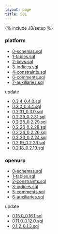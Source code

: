 ```yaml
---
layout: page
title: SQL
---
```

{% include JB/setup %}

### platform

 * [0-schemas.sql](/model/ddl/platform/0-schemas.sql) 
 * [1-tables.sql](/model/ddl/platform/1-tables.sql) 
 * [2-keys.sql](/model/ddl/platform/2-keys.sql)
 * [3-indices.sql](/model/ddl/platform/3-indices.sql)
 * [4-constraints.sql](/model/ddl/platform/4-constraints.sql)
 * [6-comments.sql](/model/ddl/platform/6-comments.sql)
 * [7-auxiliaries.sql](/model/ddl/platform/7-auxiliaries.sql)

update 
 * [0.3.4_0.4.0.sql](/model/ddl/platform/update/0.3.4_0.4.0.sql)
 * [0.3.0_0.3.4.sql](/model/ddl/platform/update/0.3.0_0.3.4.sql)
 * [0.2.31_0.3.0.sql](/model/ddl/platform/update/0.2.31_0.3.0.sql)
 * [0.2.29_0.2.31.sql](/model/ddl/platform/update/0.2.29_0.2.31.sql) 
 * [0.2.28_0.2.29.sql](/model/ddl/platform/update/0.2.28_0.2.29.sql) 
 * [0.2.26_0.2.28.sql](/model/ddl/platform/update/0.2.26_0.2.28.sql)
 * [0.2.24_0.2.26.sql](/model/ddl/platform/update/0.2.24_0.2.26.sql)
 * [0.2.23_0.2.24.sql](/model/ddl/platform/update/0.2.23_0.2.24.sql)
 * [0.2.19_0.2.23.sql](/model/ddl/platform/update/0.2.19_0.2.23.sql)
 * [0.2.18_0.2.19.sql](/model/ddl/platform/update/0.2.18_0.2.19.sql)


### openurp

 * [0-schemas.sql](/model/ddl/openurp/0-schemas.sql) 
 * [1-tables.sql](/model/ddl/openurp/1-tables.sql) 
 * [2-constraints.sql](/model/ddl/openurp/2-constraints.sql)
 * [3-indices.sql](/model/ddl/openurp/3-indices.sql)
 * [5-comments.sql](/model/ddl/openurp/5-comments.sql)
 * [6-auxiliaries.sql](/model/ddl/openurp/6-auxiliaries.sql)

 update
 
 * [0.15.0_0.16.1.sql](/model/ddl/openurp/update/0.15.0_0.16.1.sql) 
 * [0.11.0_0.12.0.sql](/model/ddl/openurp/update/0.11.0_0.12.0.sql) 
 * [0.1.2_0.1.3.sql](/model/ddl/openurp/update/0.1.2_0.1.3.sql) 

